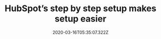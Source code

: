 ﻿---
title: "HubSpot’s step by step setup makes setup easier"
description: "HubSpot’s hosting setup is done in 3 steps, and each step has its own directions to make the process even simpler."
popupImage: "/assets/onboardings/hubspot-setup.png"
popupImageAlt: HubSpot’s step by step setup makes setup easier
date: "2020-03-16T05:35:07.322Z"
category: 2
product: 1
bullets:
    - title: "✅ <b>Short and Simple</b> : HubSpot minimizes the setup process to only 3 steps which makes it less time-consuming and simpler for the users.<br>
	          ✅ <b>Clear Communication</b> : Although the setup is done in 3 steps, there are further instructions below to make sure everything goes smoothly for the user. What’s even better is that these instructions are also short and simple.<br>
	          ✅ <b>Skippable</b> :  If your hosting settings are already set or you simply want to skip, HubSpot lets you do so by taking you to your DNS records. This way, you aren’t naively skipping, you become aware of the records before doing so.<br>"
    - title: "<b>User Onboarding elements used</b>:<br> 1-Product Tours<br> 2-Tooltips"
    
---